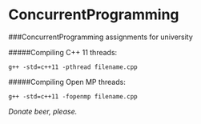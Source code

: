 ConcurrentProgramming
=====================

###ConcurrentProgramming assignments for university

#####Compiling C++ 11 threads:
```
g++ -std=c++11 -pthread filename.cpp
```
#####Compiling Open MP threads:
```
g++ -std=c++11 -fopenmp filename.cpp
```

*Donate beer, please.*